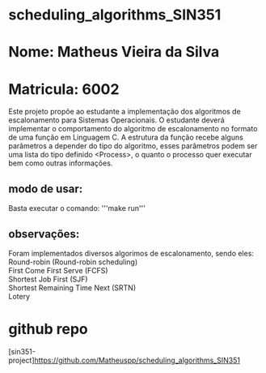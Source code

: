 # scheduling_algorithms_SIN351
# Nome: Matheus Vieira da Silva
# Matricula: 6002

Este projeto propõe ao estudante a implementação dos algoritmos de escalonamento para Sistemas Operacionais. O estudante deverá implementar o comportamento do algoritmo de escalonamento no formato de uma função em Linguagem C. A estrutura da função recebe alguns parâmetros a depender do tipo do algoritmo, esses parâmetros podem ser uma lista do tipo definido &lt;Process>, o quanto o processo quer executar bem como outras informações.<br />

## modo de usar:
Basta executar o comando:
'''make run'''
<br />
## observações:
Foram implementados diversos algorimos de escalonamento, sendo eles:<br />
Round-robin (Round-robin scheduling)<br />
First Come First Serve (FCFS) <br />
Shortest Job First (SJF) <br />
Shortest Remaining Time Next (SRTN) <br />
Lotery <br />

# github repo
[sin351-project]https://github.com/Matheuspp/scheduling_algorithms_SIN351

